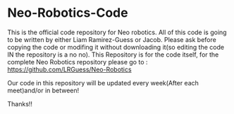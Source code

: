 # Neo-Robotics-Code

This is the official code repository for Neo robotics. All of this code is going to be written by either Liam Ramirez-Guess or Jacob. Please ask before copying the code or 
modifing it without downloading it(so editing the code IN the repository is a no no). This Repository is for the code itself, for the complete Neo Robotics repository please 
go to : https://github.com/LRGuess/Neo-Robotics 

Our code in this repository will be updated every week(After each meet)and/or in between!

Thanks!!

